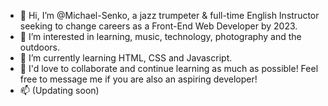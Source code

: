 - 👋 Hi, I’m @Michael-Senko, a jazz trumpeter & full-time English Instructor seeking to change careers as a Front-End Web Developer by 2023.
- 👀 I’m interested in learning, music, technology, photography and the outdoors.
- 🌱 I’m currently learning HTML, CSS and Javascript.
- 💞️ I'd love to collaborate and continue learning as much as possible! Feel free to message me if you are also an aspiring developer!
- 📫 (Updating soon)

<!---
Michael-Senko/Michael-Senko is a ✨ special ✨ repository because its `README.md` (this file) appears on your GitHub profile.
You can click the Preview link to take a look at your changes.
--->
